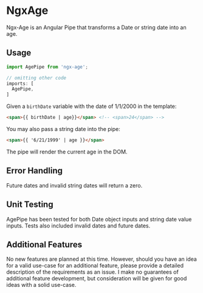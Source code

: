 # NgxAge

Ngx-Age is an Angular Pipe that transforms a Date or string date into an age.


## Usage

```ts
import AgePipe from 'ngx-age';

// omitting other code
imports: [
  AgePipe,
]
```

Given a `birthDate` variable with the date of 1/1/2000 in the template:

```html
<span>{{ birthDate | age}}</span> <!-- <span>24</span> -->
``` 
You may also pass a string date into the pipe:

```html
<span>{{ '6/21/1999' | age }}</span>
```

The pipe will render the current age in the DOM.

## Error Handling

Future dates and invalid string dates will return a zero.

## Unit Testing

AgePipe has been tested for both Date object inputs and string date value inputs. Tests also included invalid dates and future dates.

## Additional Features

No new features are planned at this time. However, should you have an idea for a valid use-case for an additional feature, please provide a detailed description of the requirements as an issue. I make no guarantees of additional feature development, but consideration will be given for good ideas with a solid use-case.
